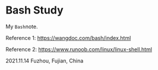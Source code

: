 # Bash Study

My `Bash`note.

Reference 1: https://wangdoc.com/bash/index.html

Reference 2: https://www.runoob.com/linux/linux-shell.html

2021.11.14	Fuzhou, Fujian, China